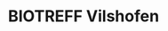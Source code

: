 ---
title: "BIOTREFF Vilshofen"
url: /vilshofen-an-der-donau/biotreff-vilshofen/
shop: Supermarkt
---